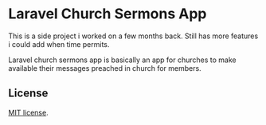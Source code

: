 # Laravel Church Sermons App

This is a side project i worked on a few months back. Still has more features i could add when time permits.

Laravel church sermons app is basically an app for churches to make available their messages preached in church for members.


## License

 [MIT license](http://opensource.org/licenses/MIT).
